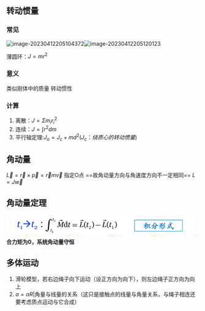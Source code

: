## 转动惯量

### 常见

![image-20230412205104372](C:\Users\yan_tai\AppData\Roaming\Typora\typora-user-images\image-20230412205104372.png)![image-20230412205120123](C:\Users\yan_tai\AppData\Roaming\Typora\typora-user-images\image-20230412205120123.png)

薄圆环：$J=mr^{2}$



### 意义
类似刚体中的质量
转动惯性

### 计算
1. 离散：$J=\Sigma m_i r_i^{2}$
2. 连续：$J=\int r^{2}dm$
3. 平行轴定理:$J_o=J_c+md^{2}(J_c：绕质心的转动惯量)$

## 角动量

$\vec L=\vec r \times \vec p=\vec rm\vec v$
指定O点
==故角动量方向与角速度方向不一定相同==
$L=J\vec w$

## 角动量定理
![](20230405220608.png)
**合力矩为0，系统角动量守恒**

## 多体运动
1. 滑轮模型，若右边绳子向下运动（设正方向为向下），则左边绳子正方向为向上
2. $a=\alpha R |$角量与线量的关系（这只是接触点的线量与角量关系，与绳子相连还要考虑质点运动与它合成）
